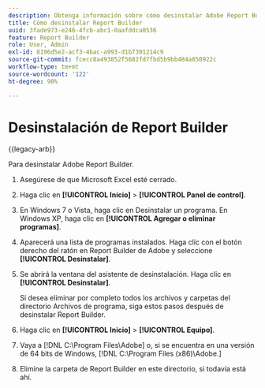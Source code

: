 ```yaml
---
description: Obtenga información sobre cómo desinstalar Adobe Report Builder.
title: Cómo desinstalar Report Builder
uuid: 3fade973-e246-4fcb-abc1-0aafddca0536
feature: Report Builder
role: User, Admin
exl-id: 8196d5e2-acf3-4bac-a993-d1b7301214c9
source-git-commit: fcecc8a493852f5682fd7fbd5b9bb484a850922c
workflow-type: tm+mt
source-wordcount: '122'
ht-degree: 90%

---
```


# Desinstalación de Report Builder

{{legacy-arb}}

Para desinstalar Adobe Report Builder.

1. Asegúrese de que Microsoft Excel esté cerrado.
1. Haga clic en **[!UICONTROL Inicio]** > **[!UICONTROL Panel de control]**.
1. En Windows 7 o Vista, haga clic en Desinstalar un programa. En Windows XP, haga clic en **[!UICONTROL Agregar o eliminar programas]**.
1. Aparecerá una lista de programas instalados. Haga clic con el botón derecho del ratón en Report Builder de Adobe y seleccione **[!UICONTROL Desinstalar]**.
1. Se abrirá la ventana del asistente de desinstalación. Haga clic en **[!UICONTROL Desinstalar]**.

   Si desea eliminar por completo todos los archivos y carpetas del directorio Archivos de programa, siga estos pasos después de desinstalar Report Builder.
1. Haga clic en **[!UICONTROL Inicio]** > **[!UICONTROL Equipo]**.
1. Vaya a [!DNL C:\Program Files\Adobe\] o, si se encuentra en una versión de 64 bits de Windows, [!DNL C:\Program Files (x86)\Adobe.]
1. Elimine la carpeta de Report Builder en este directorio, si todavía está ahí.
